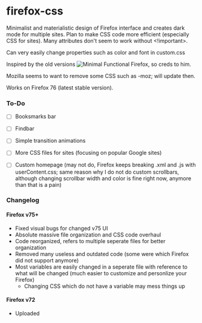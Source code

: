 # firefox-css
Minimalist and materialistic design of Firefox interface and creates dark mode for multiple sites.
Plan to make CSS code more efficient (especially CSS for sites). Many attributes don't seem to work without <!important>.

Can very easily change properties such as color and font in custom.css

Inspired by the old versions ![Minimal Functional Firefox](https://github.com/mut-ex/minimal-functional-fox), so creds to him.

Mozilla seems to want to remove some CSS such as -moz; will update then. 

Works on Firefox 76 (latest stable version).

### To-Do
- [ ] Booksmarks bar
- [ ] Findbar
- [ ] Simple transition animations
- [ ] More CSS files for sites (focusing on popular Google sites)
- [ ] Custom homepage (may not do, Firefox keeps breaking .xml and .js with userContent.css; same reason why I do not do custom scrollbars, although changing scrollbar width and color is fine right now, anymore than that is a pain)



### Changelog

#### Firefox v75+
- Fixed visual bugs for changed v75 UI
- Absolute massive file organization and CSS code overhaul
- Code reorganized, refers to multiple seperate files for better organization
- Removed many useless and outdated code (some were which Firefox did not support anymore)
- Most variables are easily changed in a seperate file with reference to what will be changed (much easier to customize and personlize your Firefox)
  - Changing CSS which do not have a variable may mess things up

#### Firefox v72
- Uploaded


